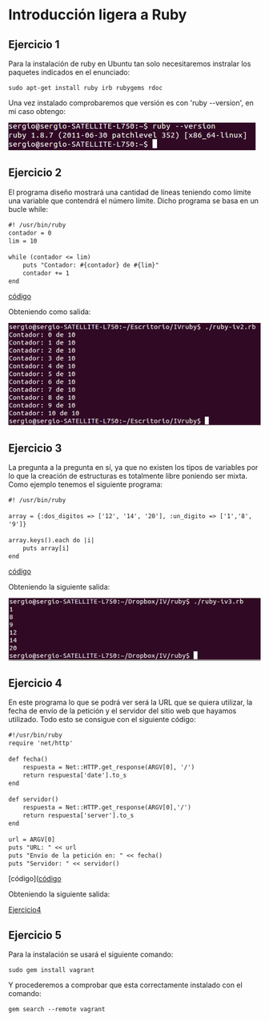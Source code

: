 # Introducción ligera a Ruby


## Ejercicio 1

Para la instalación de ruby en Ubuntu tan solo necesitaremos instralar los paquetes indicados en el enunciado:

    sudo apt-get install ruby irb rubygems rdoc
    
Una vez instalado comprobaremos que versión es con 'ruby --version', en mi caso obtengo:

![Ejercicio1](https://github.com/SergioMGamarra/IV---13-14/blob/master/Ruby-complem/Ejercicio1.png?raw=true)

## Ejercicio 2

El programa diseño mostrará una cantidad de líneas teniendo como límite una variable que contendrá el número límite. Dicho programa se basa en un bucle while:

    #! /usr/bin/ruby
    contador = 0
    lim = 10
    
    while (contador <= lim)
    	puts "Contador: #{contador} de #{lim}" 
    	contador += 1
    end

[código](https://github.com/SergioMGamarra/IV---13-14/blob/master/Ruby-complem/ruby-iv2.rb)

Obteniendo como salida:

![Ejercicio2](https://github.com/SergioMGamarra/IV---13-14/blob/master/Ruby-complem/salidaEj2.png?raw=true)

## Ejercicio 3

La pregunta a la pregunta en sí, ya que no existen los tipos de variables por lo que la creación de estructuras es totalmente libre poniendo ser mixta. Como ejemplo tenemos el siguiente programa:
    
    #! /usr/bin/ruby

    array = {:dos_digitos => ['12', '14', '20'], :un_digito => ['1','8', '9']}
    
    array.keys().each do |i|
    	puts array[i]
    end

[código](https://github.com/SergioMGamarra/IV---13-14/blob/master/Ruby-complem/ruby-iv3.rb)

Obteniendo la siguiente salida:

![Ejercicio3](https://github.com/SergioMGamarra/IV---13-14/blob/master/Ruby-complem/ejer3.png?raw=true)

## Ejercicio 4

En este programa lo que se podrá ver será la URL que se quiera utilizar, la fecha de envío de la petición y el servidor del sitio web que hayamos utilizado. Todo esto se consigue con el siguiente código:

    #!/usr/bin/ruby
    require 'net/http'

	def fecha()
		respuesta = Net::HTTP.get_response(ARGV[0], '/')
		return respuesta['date'].to_s
	end

    def servidor()
        respuesta = Net::HTTP.get_response(ARGV[0],'/')     
        return respuesta['server'].to_s
    end

    url = ARGV[0]
    puts "URL: " << url
    puts "Envío de la petición en: " << fecha()
    puts "Servidor: " << servidor()

[código]([código](https://github.com/SergioMGamarra/IV---13-14/blob/master/Ruby-complem/ruby-iv4.rb)

Obteniendo la siguiente salida:

[Ejercicio4](https://github.com/SergioMGamarra/IV---13-14/blob/master/Ruby-complem/ej4.png?raw=true)


## Ejercicio 5

Para la instalación se usará el siguiente comando:

    sudo gem install vagrant
    
Y procederemos a comprobar que esta correctamente instalado con el comando:

    gem search --remote vagrant



